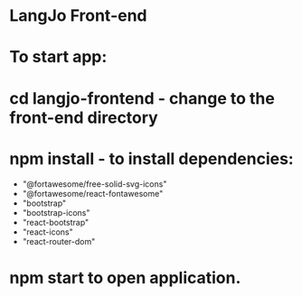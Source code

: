 # LangJo Front-end


# To start app: 
# cd langjo-frontend  - change to the front-end directory
# npm install - to install dependencies:
* "@fortawesome/free-solid-svg-icons"
* "@fortawesome/react-fontawesome"
* "bootstrap"
* "bootstrap-icons"
* "react-bootstrap"
* "react-icons"
* "react-router-dom"
# npm start to open application.



